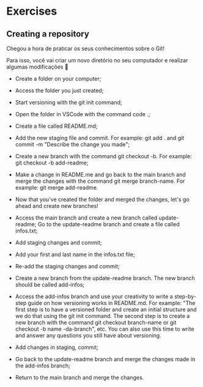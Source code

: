 # Exercises

## Creating a repository

Chegou a hora de praticar os seus conhecimentos sobre o Git!

Para isso, você vai criar um novo diretório no seu computador e realizar algumas modificações 🤩

- Create a folder on your computer;

- Access the folder you just created;

- Start versioning with the git init command;

- Open the folder in VSCode with the command code .;

- Create a file called README.md;

- Add the new staging file and commit. For example: git add . and git commit -m "Describe the change you made";

- Create a new branch with the command git checkout -b. For example: git checkout -b add-readme;

- Make a change in README.me and go back to the main branch and merge the changes with the command git merge branch-name. For example: git merge add-readme.

- Now that you've created the folder and merged the changes, let's go ahead and create new branches!

- Access the main branch and create a new branch called update-readme;
Go to the update-readme branch and create a file called infos.txt;

- Add staging changes and commit;

- Add your first and last name in the infos.txt file;

- Re-add the staging changes and commit;

- Create a new branch from the update-readme branch. The new branch should be called add-infos;

- Access the add-infos branch and use your creativity to write a step-by-step guide on how versioning works in README.md. For example: "The first step is to have a versioned folder and create an initial structure and we do that using the git init command. The second step is to create a new branch with the command git checkout branch-name or git checkout -b name -da-branch", etc. You can also use this time to write and answer any questions you still have about versioning.

- Add changes in staging, commit;

- Go back to the update-readme branch and merge the changes made in the add-infos branch;

- Return to the main branch and merge the changes.